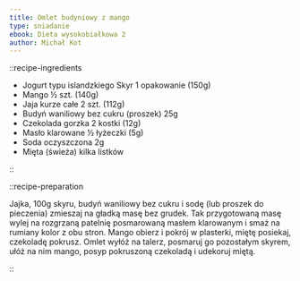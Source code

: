 ```yaml
---
title: Omlet budyniowy z mango
type: sniadanie
ebook: Dieta wysokobiałkowa 2
author: Michał Kot
---
```


::recipe-ingredients

- Jogurt typu islandzkiego Skyr 1 opakowanie (150g)
- Mango ½ szt. (140g)
- Jaja kurze całe 2 szt. (112g)
- Budyń waniliowy bez cukru (proszek) 25g
- Czekolada gorzka 2 kostki (12g)
- Masło klarowane ½ łyżeczki (5g)
- Soda oczyszczona 2g
- Mięta (świeża) kilka listków

::

::recipe-preparation

Jajka, 100g skyru, budyń waniliowy bez cukru i sodę (lub proszek do pieczenia) zmieszaj na gładką masę bez grudek. Tak przygotowaną masę wylej na rozgrzaną patelnię posmarowaną masłem klarowanym i smaż na rumiany kolor z obu stron. Mango obierz i pokrój w plasterki, miętę posiekaj, czekoladę pokrusz. Omlet wyłóż na talerz, posmaruj go pozostałym skyrem, ułóż na nim mango, posyp pokruszoną czekoladą i udekoruj miętą.

::